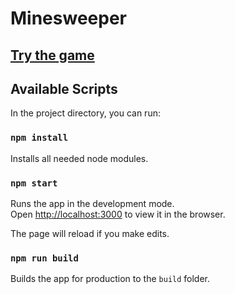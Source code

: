 # Minesweeper

## [Try the game](https://pierreyvesflamand.github.io/Minesweeper/build)

## Available Scripts

In the project directory, you can run:

### `npm install`

Installs all needed node modules.

### `npm start`

Runs the app in the development mode.\
Open [http://localhost:3000](http://localhost:3000) to view it in the browser.

The page will reload if you make edits.

### `npm run build`

Builds the app for production to the `build` folder.
